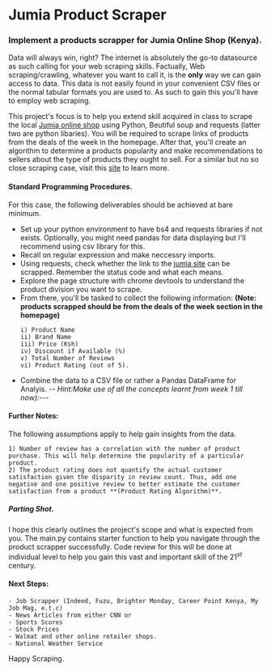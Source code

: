 # Jumia Product Scraper
### Implement a products scrapper for Jumia Online Shop (Kenya). 
Data will always win, right? The internet is absolutely the go-to datasource as such calling for your web scraping skills. Factually, Web scraping/crawling, whatever you want to call it, is the **only** way we can gain access to data. This data is not easily found in your convenient CSV files or the normal tabular formats you are used to. As such to gain this you'll have to employ web scraping.

This project's focus is to help you extend skill acquired in class to scrape the local [Jumia online shop](https://jumia.co.ke/) using Python, Beutiful soup and requests (latter two are python libaries). You will be required to scrape links of products from the deals of the week in the homepage. After that, you'll create an algorithm to determine a products popularity and make recommendations to sellers about the type of products they ought to sell. For a similar but no so close scraping case, visit this [site](https://www.dataquest.io/blog/web-scraping-python-using-beautiful-soup/) to learn more. 
#### Standard Programming Procedures.
For this case, the following deliverables should be achieved at bare minimum.
- Set up your python environment to have bs4 and requests libraries if not exists. Optionally, you might need pandas for data displaying but I'll recommend using csv library for this. 
- Recall on regular expression and make neccessry imports.
- Using requests, check whether the link to the [jumia site](https://jumia.co.ke/) can be scrapped.  Remember the status code and what each means. 
- Explore the page structure with chrome devtools to understand the product division you want to scrape.
- From there, you'll be tasked to collect the following information:
**(Note: products scrapped should be from the deals of the week section in the homepage)**
    ```
    i) Product Name
    ii) Brand Name
    iii) Price (Ksh)
    iv) Discount if Available (%)
    v) Total Number of Reviews
    vi) Product Rating (out of 5). 
    ```
 - Combine the data to a CSV file or rather a Pandas DataFrame for Analyis. 
   *-- Hint:Make use of all the concepts learnt from week 1 till now):---* 
   
  
#### Further Notes:
The following assumptions apply to help gain insights from the data.
```
1) Number of review has a correlation with the number of product purchase. This will help determine the popularity of a particular product.
2) The product rating does not quantify the actual customer satisfaction given the disparity in review count. Thus, add one negative and one positive review to better estimate the customer satisfaction from a product **(Product Rating Algorithm)**.
```
##### Parting Shot.
I hope this clearly outlines the project's scope and what is expected from you. The main.py contains starter function to help you navigate through the product scrapper successfully. Code review for this will be done at individual level to help you gain this vast and important skill of the $21^{st}$ century. 
#### Next Steps:
```
- Job Scrapper (Indeed, Fuzu, Brighter Monday, Career Point Kenya, My Job Mag, e.t.c)
- News Articles from either CNN or 
- Sports Scores
- Stock Prices
- Walmat and other online retailer shops.
- National Weather Service
```
Happy Scraping. 